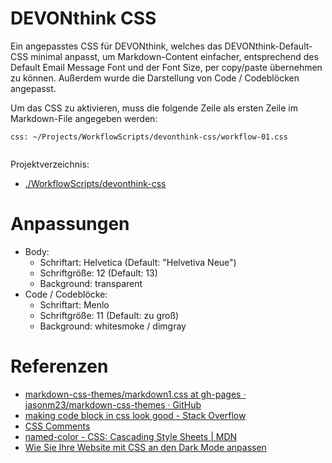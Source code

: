 # DEVONthink CSS

Ein angepasstes CSS für DEVONthink, welches das DEVONthink-Default-CSS minimal anpasst, um Markdown-Content einfacher, entsprechend des Default Email Message Font und der Font Size, per copy/paste übernehmen zu können. Außerdem wurde die Darstellung von Code / Codeblöcken angepasst.

 Um das CSS zu aktivieren, muss die folgende Zeile als ersten Zeile im Markdown-File angegeben werden:

```
css: ~/Projects/WorkflowScripts/devonthink-css/workflow-01.css
 
```

Projektverzeichnis:

- [./WorkflowScripts/devonthink-css](file:///Users/steffen/Projects/WorkflowScripts/devonthink-css)
# Anpassungen

- Body:
	- Schriftart: Helvetica (Default: "Helvetiva Neue")
	- Schriftgröße: 12 (Default: 13)
	- Background: transparent  
- Code / Codeblöcke: 
	- Schriftart: Menlo 
	- Schriftgröße: 11 (Default: zu groß)
	- Background: whitesmoke / dimgray

# Referenzen

- [markdown-css-themes/markdown1.css at gh-pages · jasonm23/markdown-css-themes · GitHub](https://github.com/jasonm23/markdown-css-themes/blob/gh-pages/markdown1.css)
- [making code block in css look good - Stack Overflow](https://stackoverflow.com/questions/35679063/making-code-block-in-css-look-good)
- [CSS Comments](https://www.w3schools.com/css/css_comments.asp)
- [named-color - CSS: Cascading Style Sheets | MDN](https://developer.mozilla.org/en-US/docs/Web/CSS/named-color)
- [Wie Sie Ihre Website mit CSS an den Dark Mode anpassen](https://www.hosteurope.de/blog/exx-dunkel-ist-besser-wie-sie-ihre-website-mit-css-an-den-dark-mode-anpassen/)

